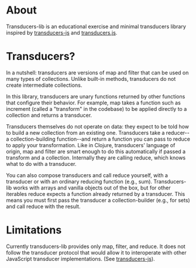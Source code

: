 # About
Transducers-lib is an educational exercise and minimal transducers library inspired by [transducers-js](https://github.com/cognitect-labs/transducers-js) and [transducers.js](https://github.com/jlongster/transducers.js).

# Transducers?
In a nutshell: transducers are versions of map and filter that can be used on many types of collections. 
Unlike built-in methods, transducers do not create intermediate collections.

In this library, transducers are unary functions returned by other functions that configure their behavior. 
For example, map takes a function such as increment (called a "transform" in the codebase) to be applied directly to a collection and returns a transducer.

Transducers themselves do not operate on data: they expect to be told how to build a new collection from an existing one. 
Transducers take a reducer--a collection-building function--and return a function you can pass to reduce to apply your transformation. 
Like in Clojure, transducers' language of origin, map and filter are smart enough to do this automatically if passed a transform and a collection. Internally they are calling reduce, which knows what to do with a transducer.

You can also compose transducers and call reduce yourself, with a transducer or with an ordinary reducing function (e.g., sum). Transducers-lib works with arrays and vanilla objects out of the box, but for other iterables reduce expects a function already returned by a transducer. This means you must first pass the transducer a collection-builder (e.g., for sets) and call reduce with the result.

# Limitations
Currently transducers-lib provides only map, filter, and reduce. It does not follow the transducer protocol that would allow it to interoperate with other JavaScript transducer implementations. (See [transducers-js](https://github.com/cognitect-labs/transducers-js)).
